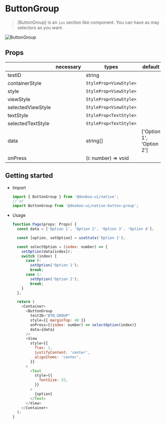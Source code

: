 # ButtonGroup

> [ButtonGroup] is an `ios` section like component. You can have as may selectors as you want.

![ButtonGroup](https://user-images.githubusercontent.com/27461460/62305265-8c2a2600-b4ba-11e9-83df-af0ac2f4a3f6.gif)

## Props

|                   | necessary | types                  | default                  |
| ----------------- | --------- | ---------------------- | ------------------------ |
| testID            |           | string                 |                          |
| containerStyle    |           | `StyleProp<ViewStyle>` |                          |
| style             |           | `StyleProp<ViewStyle>` |                          |
| viewStyle         |           | `StyleProp<ViewStyle>` |                          |
| selectedViewStyle |           | `StyleProp<ViewStyle>` |                          |
| textStyle         |           | `StyleProp<TextStyle>` |                          |
| selectedTextStyle |           | `StyleProp<TextStyle>` |                          |
| data              |           | string[]               | ['Option 1', 'Option 2'] |
| onPress           |           | (i: number) => void    |                          |

## Getting started

- Import

  ```javascript
  import { ButtonGroup } from '@dooboo-ui/native';
  // or
  import ButtonGroup from '@dooboo-ui/native-button-group';
  ```

- Usage

  ```javascript
  function Page(props: Props) {
    const data = ['Option 1', 'Option 2', 'Option 3', 'Option 4'];

    const [option, setOption] = useState('Option 1');

    const selectOption = (index: number) => {
      setOption(data[index]);
      switch (index) {
        case 0:
          setOption('Option 1');
          break;
        case 1:
          setOption('Option 2');
          break;
      }
    };

    return (
      <Container>
        <ButtonGroup
          testID="BTN_GROUP"
          style={{ marginTop: 40 }}
          onPress={(index: number) => selectOption(index)}
          data={data}
        />
        <View
          style={{
            flex: 1,
            justifyContent: 'center',
            alignItems: 'center',
          }}
        >
          <Text
            style={{
              fontSize: 32,
            }}
          >
            {option}
          </Text>
        </View>
      </Container>
    );
  }
  ```
